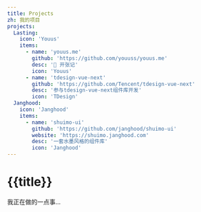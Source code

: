 ```yaml
---
title: Projects
zh: 我的项目
projects:
  Lasting:
    icon: 'Youus'
    items:
      - name: 'youus.me'
        github: 'https://github.com/youuss/youus.me'
        desc: '🌈 开张记'
        icon: 'Youus'
      - name: 'tdesign-vue-next'
        github: 'https://github.com/Tencent/tdesign-vue-next'
        desc: '参与tdesign-vue-next组件库开发'
        icon: 'TDesign'
  Janghood:
    icon: 'Janghood'
    items:
      - name: 'shuimo-ui'
        github: 'https://github.com/janghood/shuimo-ui'
        website: 'https://shuimo.janghood.com'
        desc: '一套水墨风格的组件库'
        icon: 'Janghood'
---
```


# {{title}}

我正在做的一点事...



<ListProjects :projects="projects" />

<script setup>
import ListProjects from '@/components/ListProjects'
</script>
